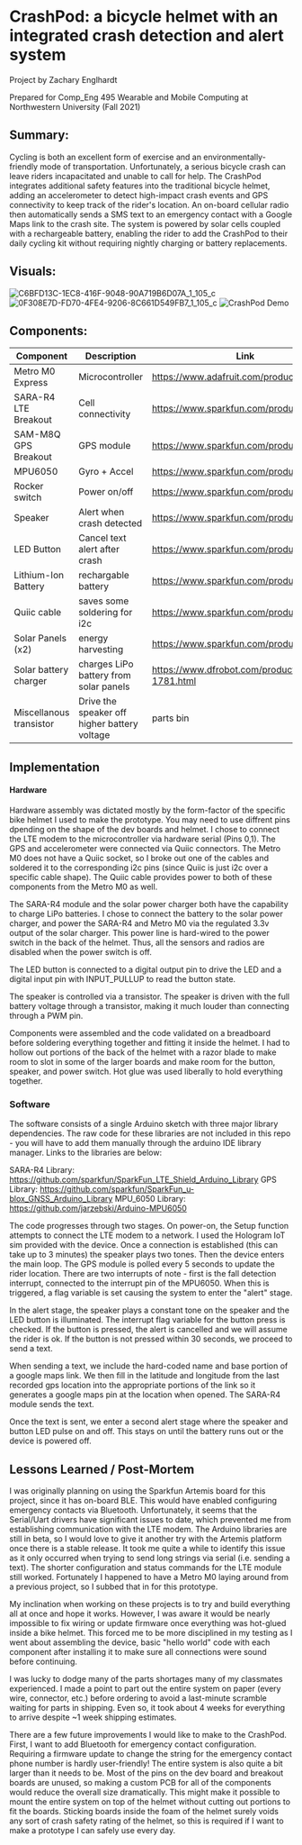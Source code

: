 # CrashPod: a bicycle helmet with an integrated crash detection and alert system
Project by Zachary Englhardt

Prepared for Comp_Eng 495 Wearable and Mobile Computing at Northwestern University (Fall 2021)

## Summary:
Cycling is both an excellent form of exercise and an environmentally-friendly mode of transportation. Unfortunately, a serious bicycle crash can leave riders incapacitated and unable to call for help. The CrashPod integrates additional safety features into the traditional bicycle helmet, adding an accelerometer to detect high-impact crash events and GPS connectivity to keep track of the rider's location. An on-board cellular radio then automatically sends a SMS text to an emergency contact with a Google Maps link to the crash site. The system is powered by solar cells coupled with a rechargeable battery, enabling the rider to add the CrashPod to their daily cycling kit without requiring nightly charging or battery replacements.

## Visuals:
![C6BFD13C-1EC8-416F-9048-90A719B6D07A_1_105_c](https://user-images.githubusercontent.com/39633184/145655452-df967cb7-c651-4bac-8a55-3746430d3016.jpeg)
![0F308E7D-FD70-4FE4-9206-8C661D549FB7_1_105_c](https://user-images.githubusercontent.com/39633184/145655469-c6ef9d2a-7564-489c-af41-37fd077d3cd4.jpeg)
![CrashPod Demo](https://user-images.githubusercontent.com/39633184/145655501-79357b8e-c386-4670-94ed-5e7fc7536c58.jpg)

## Components: 

| Component                                   | Description | Link | 
| -----------  | ---------------- | ----------- |
| Metro M0 Express                          | Microcontroller| https://www.adafruit.com/product/3505      |
| SARA-R4 LTE Breakout                        | Cell connectivity | https://www.sparkfun.com/products/14997 |
| SAM-M8Q GPS Breakout                        | GPS module | https://www.sparkfun.com/products/15210 |
| MPU6050 | Gyro + Accel                      | https://www.sparkfun.com/products/11028 |
| Rocker switch | Power on/off                | https://www.sparkfun.com/products/8837 |
| Speaker | Alert when crash detected         | https://www.sparkfun.com/products/15350 |
| LED Button | Cancel text alert after crash  | https://www.sparkfun.com/products/15350 |
| Lithium-Ion Battery | rechargable battery   | https://www.sparkfun.com/products/13854 |
| Quiic cable | saves some soldering for i2c  | https://www.sparkfun.com/products/17259 |
| Solar Panels (x2) | energy harvesting       | https://www.sparkfun.com/products/16356 |
| Solar battery charger                       | charges LiPo battery from solar panels | https://www.dfrobot.com/product-1781.html |
| Miscellanous transistor | Drive the speaker off higher battery voltage | parts bin |

## Implementation
#### Hardware
Hardware assembly was dictated mostly by the form-factor of the specific bike helmet I used to make the prototype. You may need to use diffrent pins dpending on the shape of the dev boards and helmet. 
I chose to connect the LTE modem to the microcontroller via hardware serial (Pins 0,1). The GPS and accelerometer were connected via Quiic connectors. The Metro M0 does not have a Quiic socket, so I broke out one of the cables and soldered it to the corresponding i2c pins (since Quiic is just i2c over a specific cable shape). The Quiic cable provides power to both of these components from the Metro M0 as well. 

The SARA-R4 module and the solar power charger both have the capability to charge LiPo batteries. I chose to connect the battery to the solar power charger, and power the SARA-R4 and Metro M0 via the regulated 3.3v output of the solar charger. This power line is hard-wired to the power switch in the back of the helmet. Thus, all the sensors and radios are disabled when the power switch is off. 

The LED button is connected to a digital output pin to drive the LED and a digital input pin with INPUT_PULLUP to read the button state. 

The speaker is controlled via a transistor. The speaker is driven with the full battery voltage through a transistor, making it much louder than connecting through a PWM pin. 

Components were assembled and the code validated on a breadboard before soldering everything together and fitting it inside the helmet. I had to hollow out portions of the back of the helmet with a razor blade to make room to slot in some of the larger boards and make room for the button, speaker, and power switch. Hot glue was used liberally to hold everything together. 

### Software
The software consists of a single Arduino sketch with three major library dependencies. The raw code for these libraries are not included in this repo - you will have to add them manually through the arduino IDE library manager. Links to the libraries are below: 

SARA-R4 Library: https://github.com/sparkfun/SparkFun_LTE_Shield_Arduino_Library
GPS Library: https://github.com/sparkfun/SparkFun_u-blox_GNSS_Arduino_Library
MPU_6050 Library: https://github.com/jarzebski/Arduino-MPU6050

The code progresses through two stages. On power-on, the Setup function attempts to connect the LTE modem to a network. I used the Hologram IoT sim provided with the device. Once a connection is established (this can take up to 3 minutes) the speaker plays two tones. Then the device enters the main loop. The GPS module is polled every 5 seconds to update the rider location. There are two interrupts of note - first is the fall detection interrupt, connected to the interrupt pin of the MPU6050. When this is triggered, a flag variable is set causing the system to enter the "alert" stage. 

In the alert stage, the speaker plays a constant tone on the speaker and the LED button is illuminated. The interrupt flag variable for the button press is checked. If the button is pressed, the alert is cancelled and we will assume the rider is ok. If the button is not pressed within 30 seconds, we proceed to send a text. 

When sending a text, we include the hard-coded name and base portion of a google maps link. We then fill in the latitude and longitude from the last recorded gps location into the appropriate portions of the link so it generates a google maps pin at the location when opened. The SARA-R4 module sends the text. 

Once the text is sent, we enter a second alert stage where the speaker and button LED pulse on and off. This stays on until the battery runs out or the device is powered off. 

## Lessons Learned / Post-Mortem

I was originally planning on using the Sparkfun Artemis board for this project, since it has on-board BLE. This would have enabled configuring emergency contacts via Bluetooth. Unfortunately, it seems that the Serial/Uart drivers have significant issues to date, which prevented me from establishing communication with the LTE modem. The Arduino libraries are still in beta, so I would love to give it another try with the Artemis platform once there is a stable release. It took me quite a while to identify this issue as it only occurred when trying to send long strings via serial (i.e. sending a text). The shorter configuration and status commands for the LTE module still worked. Fortunately I happened to have a Metro M0 laying around from a previous project, so I subbed that in for this prototype. 

My inclination when working on these projects is to try and build everything all at once and hope it works. However, I was aware it would be nearly impossible to fix wiring or update firmware once everything was hot-glued inside a bike helmet. This forced me to be more disciplined in my testing as I went about assembling the device, basic "hello world" code with each component after installing it to make sure all connections were sound before continuing. 

I was lucky to dodge many of the parts shortages many of my classmates experienced. I made a point to part out the entire system on paper (every wire, connector, etc.) before ordering to avoid a last-minute scramble waiting for parts in shipping. Even so, it took about 4 weeks for everything to arrive despite ~1 week shipping estimates. 

There are a few future improvements I would like to make to the CrashPod. First, I want to add Bluetooth for emergency contact configuration. Requiring a firmware update to change the string for the emergency contact phone number is hardly user-friendly! The entire system is also quite a bit larger than it needs to be. Most of the pins on the dev board and breakout boards are unused, so making a custom PCB for all of the components would reduce the overall size dramatically. This might make it possible to mount the entire system on top of the helmet without cutting out portions to fit the boards. Sticking boards inside the foam of the helmet surely voids any sort of crash safety rating of the helmet, so this is required if I want to make a prototype I can safely use every day. 


